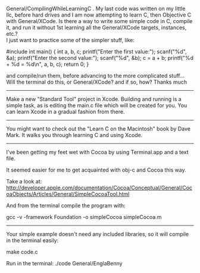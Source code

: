 General/CompilingWhileLearningC .  My last code was written on my little llc, before hard drives  and I am now attempting to learn C, then Objective C with General/XCode.  Is there a way to  write some simple code in C, compile it, and run it without 1st learning all the General/XCode targets, instances, etc.?  
I just want to practice some of the simpler stuff, like:

    
#include 
int main()
{
    int a, b, c;
    printf("Enter the first value:");
    scanf("%d", &a);
    printf("Enter the second value:");
    scanf("%d", &b);
    c = a + b;
    printf("%d + %d = %d\n", a, b, c);
    return 0;
}


and compile/run them, before advancing to the more complicated stuff...
Will the terminal do this, or General/XCode? and if so, how?
Thanks much

----

Make a new "Standard Tool" project in Xcode. Building and running is a simple task, as is editing the main.c file which will be created for you. You can learn Xcode in a gradual fashion from there.

----

You might want to check out the "Learn C on the Macintosh" book by Dave Mark.  It walks you through learning C and using Xcode.

----

I've been getting my feet wet with Cocoa by using Terminal.app and a text file.

It seemed easier for me to get acquainted with obj-c and Cocoa this way.

Take a look at:
http://developer.apple.com/documentation/Cocoa/Conceptual/General/CocoaObjects/Articles/General/SimpleCocoaTool.html

And from the terminal compile the program with:

gcc -v -framework Foundation -o simpleCocoa simpleCocoa.m

----
Your simple example doesn't need any included libraries, so it will compile in the terminal easily:
    
make code.c

Run in the terminal: ./code
General/EnglaBenny
